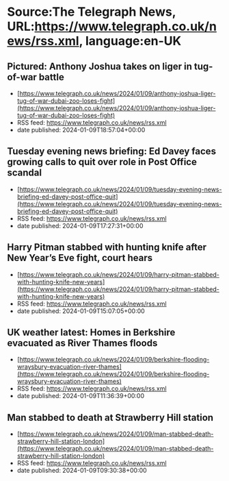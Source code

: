 # Source:The Telegraph News, URL:https://www.telegraph.co.uk/news/rss.xml, language:en-UK

## Pictured: Anthony Joshua takes on liger in tug-of-war battle
 - [https://www.telegraph.co.uk/news/2024/01/09/anthony-joshua-liger-tug-of-war-dubai-zoo-loses-fight](https://www.telegraph.co.uk/news/2024/01/09/anthony-joshua-liger-tug-of-war-dubai-zoo-loses-fight)
 - RSS feed: https://www.telegraph.co.uk/news/rss.xml
 - date published: 2024-01-09T18:57:04+00:00



## Tuesday evening news briefing: Ed Davey faces growing calls to quit over role in Post Office scandal
 - [https://www.telegraph.co.uk/news/2024/01/09/tuesday-evening-news-briefing-ed-davey-post-office-quit](https://www.telegraph.co.uk/news/2024/01/09/tuesday-evening-news-briefing-ed-davey-post-office-quit)
 - RSS feed: https://www.telegraph.co.uk/news/rss.xml
 - date published: 2024-01-09T17:27:31+00:00



## Harry Pitman stabbed with hunting knife after New Year’s Eve fight, court hears
 - [https://www.telegraph.co.uk/news/2024/01/09/harry-pitman-stabbed-with-hunting-knife-new-years](https://www.telegraph.co.uk/news/2024/01/09/harry-pitman-stabbed-with-hunting-knife-new-years)
 - RSS feed: https://www.telegraph.co.uk/news/rss.xml
 - date published: 2024-01-09T15:07:05+00:00



## UK weather latest: Homes in Berkshire evacuated as River Thames floods
 - [https://www.telegraph.co.uk/news/2024/01/09/berkshire-flooding-wraysbury-evacuation-river-thames](https://www.telegraph.co.uk/news/2024/01/09/berkshire-flooding-wraysbury-evacuation-river-thames)
 - RSS feed: https://www.telegraph.co.uk/news/rss.xml
 - date published: 2024-01-09T11:36:39+00:00



## Man stabbed to death at Strawberry Hill station
 - [https://www.telegraph.co.uk/news/2024/01/09/man-stabbed-death-strawberry-hill-station-london](https://www.telegraph.co.uk/news/2024/01/09/man-stabbed-death-strawberry-hill-station-london)
 - RSS feed: https://www.telegraph.co.uk/news/rss.xml
 - date published: 2024-01-09T09:30:38+00:00



